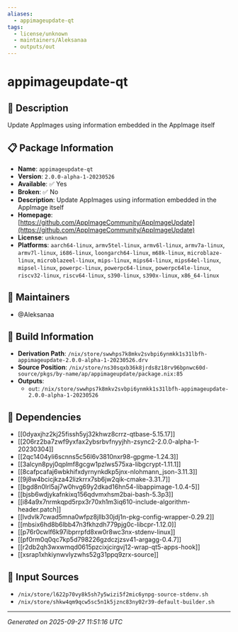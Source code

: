 ```yaml
---
aliases:
  - appimageupdate-qt
tags:
  - license/unknown
  - maintainers/Aleksanaa
  - outputs/out
---
```


# appimageupdate-qt

## 📝 Description

Update AppImages using information embedded in the AppImage itself

## 📋 Package Information

- **Name**: `appimageupdate-qt`
- **Version**: `2.0.0-alpha-1-20230526`
- **Available**: ✅ Yes
- **Broken**: ✅ No
- **Description**: Update AppImages using information embedded in the AppImage itself
- **Homepage**: [https://github.com/AppImageCommunity/AppImageUpdate](https://github.com/AppImageCommunity/AppImageUpdate)
- **License**: `unknown`
- **Platforms**: `aarch64-linux`, `armv5tel-linux`, `armv6l-linux`, `armv7a-linux`, `armv7l-linux`, `i686-linux`, `loongarch64-linux`, `m68k-linux`, `microblaze-linux`, `microblazeel-linux`, `mips-linux`, `mips64-linux`, `mips64el-linux`, `mipsel-linux`, `powerpc-linux`, `powerpc64-linux`, `powerpc64le-linux`, `riscv32-linux`, `riscv64-linux`, `s390-linux`, `s390x-linux`, `x86_64-linux`
## 👥 Maintainers

- @Aleksanaa


## 🔧 Build Information

- **Derivation Path**: `/nix/store/swwhps7k8mkv2svbpi6ynmkk1s31lbfh-appimageupdate-2.0.0-alpha-1-20230526.drv`
- **Source Position**: `/nix/store/ns30sqxb36k8jrds8z18rv96bpnwc60d-source/pkgs/by-name/ap/appimageupdate/package.nix:85`
- **Outputs**:
  - `out`:  `/nix/store/swwhps7k8mkv2svbpi6ynmkk1s31lbfh-appimageupdate-2.0.0-alpha-1-20230526`

## 🔗 Dependencies

- [[0dyaxjhz2kj25fissh5yj32khwz8crrz-qtbase-5.15.17]]
- [[206rz2ba7zwf9yxfax2ybsrbvfnyyjhh-zsync2-2.0.0-alpha-1-20230304]]
- [[2qc1404yli6scnns5c56l6v3810nxr98-gpgme-1.24.3]]
- [[3alcyn8pyj0qplmf8gcgw1pzlws575xa-libgcrypt-1.11.1]]
- [[8cafpcafaj6wbkhifxdyrnynkdkp5jnx-nlohmann_json-3.11.3]]
- [[9j8w4bcicjkza42lizkrrx7sb6jw2qik-cmake-3.31.7]]
- [[bgd8n0lrl5aj7w0hvg69y2dkad16hn54-libappimage-1.0.4-5]]
- [[bjsb6wdjykafnkixq156qdvmxhsm2bai-bash-5.3p3]]
- [[i84a9x7nrmkqpd5rpx3r70xh1m3iq610-include-algorithm-header.patch]]
- [[lvdvlk7cwad5mna0wfpz8jllb30jdj1n-pkg-config-wrapper-0.29.2]]
- [[mbsix6hd8b6lbb47n3fkhzdh779pjg0c-libcpr-1.12.0]]
- [[p76r0cwlf6k97ibprrpfd8xw0r8wc3nx-stdenv-linux]]
- [[pf0rm0q0qc7kp5d798226gzdczjzsv41-argagg-0.4.7]]
- [[r2db2qh3wxwmqd0615pzcixjcirgvj12-wrap-qt5-apps-hook]]
- [[xsrap1xhkiynwvlyzwhs52g31ppq9zrx-source]]

## 📁 Input Sources

- `/nix/store/l622p70vy8k5sh7y5wizi5f2mic6ynpg-source-stdenv.sh`
- `/nix/store/shkw4qm9qcw5sc5n1k5jznc83ny02r39-default-builder.sh`

---
*Generated on 2025-09-27 11:51:16 UTC*
